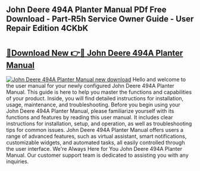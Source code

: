 ## John Deere 494A Planter Manual PDf Free Download - Part-R5h Service Owner Guide - User Repair Edition 4CKbK

# <h2><a href="http://bc94042.oget.top/?id=John+Deere+494A+Planter+Manual">🔗Download New 👉🔴 John Deere 494A Planter Manual</a></h2>

[![John Deere 494A Planter Manual new download](https://i.imgur.com/5g1atiW.png)](http://bc94042.oget.top/?id=John+Deere+494A+Planter+Manual)
Hello and welcome to the user manual for your newly configured John Deere 494A Planter Manual. This guide is here to help you master the functions and capabilities of your product. Inside, you will find detailed instructions for installation, usage, maintenance, and troubleshooting. Before you begin using your John Deere 494A Planter Manual, please familiarize yourself with its functions and features by reading this user manual. It includes clear instructions for installation, setup, and operation, as well as troubleshooting tips for common issues. John Deere 494A Planter Manual offers users a range of advanced features, such as virtual assistant, smart notifications, customizable widgets, and automated tasks, all easily controlled through the user interface. We're Always Here for You John Deere 494A Planter Manual. Our customer support team is dedicated to assisting you with any inquiries.
